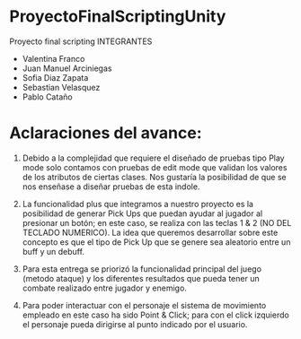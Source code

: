 # ProyectoFinalScriptingUnity
 Proyecto final scripting
 INTEGRANTES
  - Valentina Franco
  - Juan Manuel Arciniegas
  - Sofia Diaz Zapata
  - Sebastian Velasquez
  - Pablo Cataño

# Aclaraciones del avance:

1. Debido a la complejidad que requiere el diseñado de pruebas tipo Play mode 
solo contamos con pruebas de edit mode que validan los valores de los atributos de ciertas clases. Nos gustaría la posibilidad de que
se nos enseñase a diseñar pruebas de esta indole.

2. La funcionalidad plus que integramos a nuestro proyecto es la posibilidad de generar Pick Ups que puedan ayudar al jugador al presionar
un botón; en este caso, se realiza con las teclas 1 & 2 (NO DEL TECLADO NUMERICO). La idea que queremos desarrollar sobre este concepto
es que el tipo de Pick Up que se genere sea aleatorio entre un buff y un debuff.

3. Para esta entrega se priorizó la funcionalidad principal del juego (metodo ataque) y los diferentes resultados que pueda tener
un combate realizado entre jugador y enemigo.

4. Para poder interactuar con el personaje el sistema de movimiento empleado en este caso ha sido Point & Click; para con el click izquierdo el personaje pueda dirigirse al punto indicado por el usuario.
